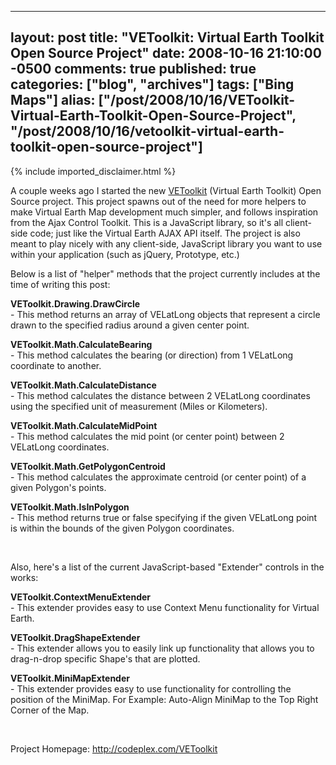   ---
  layout: post
  title: "VEToolkit: Virtual Earth Toolkit Open Source Project"
  date: 2008-10-16 21:10:00 -0500
  comments: true
  published: true
  categories: ["blog", "archives"]
  tags: ["Bing Maps"]
  alias: ["/post/2008/10/16/VEToolkit-Virtual-Earth-Toolkit-Open-Source-Project", "/post/2008/10/16/vetoolkit-virtual-earth-toolkit-open-source-project"]
  ---
<!-- more -->
{% include imported_disclaimer.html %}
<p>
A couple weeks ago I started the new <a href="http://codeplex.com/vetoolkit">VEToolkit</a> (Virtual Earth Toolkit) Open Source project. This project spawns out of the need for more helpers to make Virtual Earth Map development much simpler, and follows inspiration from the Ajax Control Toolkit. This is a JavaScript library, so it&#39;s all client-side code; just like the Virtual Earth AJAX API itself. The project is also meant to play nicely with any client-side, JavaScript library you want to use within your application (such as jQuery, Prototype, etc.)
</p>
<p>
Below is a list of &quot;helper&quot; methods that the project currently includes at the time of writing this post:
</p>
<p>
<strong>VEToolkit.Drawing.DrawCircle</strong><br />
- This method returns an array of VELatLong objects that represent a circle drawn to the specified radius around a given center point.
</p>
<p>
<strong>VEToolkit.Math.CalculateBearing</strong><br />
- This method calculates the bearing (or direction) from 1 VELatLong coordinate to another.
</p>
<p>
<strong>VEToolkit.Math.CalculateDistance</strong><br />
- This method calculates the distance between 2 VELatLong coordinates using the specified unit of measurement (Miles or Kilometers). 
</p>
<p>
<strong>VEToolkit.Math.CalculateMidPoint</strong><br />
- This method calculates the mid point (or center point) between 2 VELatLong coordinates. 
</p>
<p>
<strong>VEToolkit.Math.GetPolygonCentroid</strong><br />
- This method calculates the approximate centroid (or center point) of a given Polygon&#39;s points.
</p>
<p>
<strong>VEToolkit.Math.IsInPolygon</strong><br />
- This method returns true or false specifying if the given VELatLong point is within the bounds of the given Polygon coordinates.
</p>
<p>
&nbsp;
</p>
<p>
Also, here&#39;s a list of the current JavaScript-based &quot;Extender&quot; controls in the works: 
</p>
<p>
<strong>VEToolkit.ContextMenuExtender</strong><br />
- This extender provides easy to use Context Menu functionality for Virtual Earth.
</p>
<p>
<strong>VEToolkit.DragShapeExtender</strong><br />
- This extender allows you to easily link up functionality that allows you to drag-n-drop specific Shape&#39;s that are plotted. 
</p>
<p>
<strong>VEToolkit.MiniMapExtender</strong><br />
- This extender provides easy to use functionality for controlling the position of the MiniMap. For Example: Auto-Align MiniMap to the Top Right Corner of the Map. 
</p>
<p>
&nbsp;
</p>
<p>
Project Homepage: <a href="http://codeplex.com/VEToolkit">http://codeplex.com/VEToolkit</a> 
</p>
